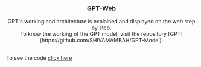 ### <div align = "center">GPT-Web</div>
<div align = "center">GPT's working and architecture is explained and displayed on the web step by step.</div>  
<div align  = "center">To know the working of the GPT model, visit the repository [GPT](https://github.com/SHIVAMAMBAH/GPT-Model).</div>

##  
To see the code [click here]()
